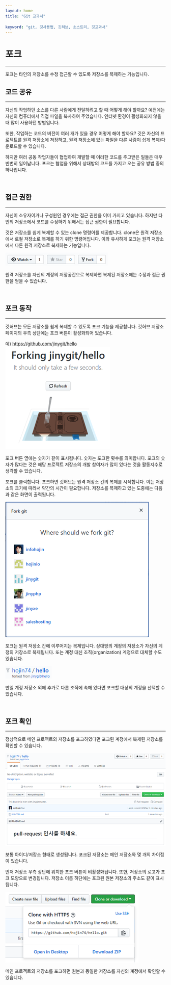 ```yaml
---
layout: home
title: "Git 교과서"

keyword: "git, 깃사용법, 깃허브, 소스트리, 깃교과서"
---
```

# 포크
<hr>
포크는 타인의 저장소를 수정 접근할 수 있도록 저장소를 복제하는 기능입니다.

<br>

## 코드 공유
<hr>
자신의 작업하던 소스를 다른 사람에게 전달하려고 할 때 어떻게 해야 할까요? 예전에는 자신의 컴퓨터에서 직접 파일을 복사하여 주었습니다. 인터넷 환경이 활성화되지 않을 때 많이 사용하던 방법입니다.

또한, 작업하는 코드의 버전이 여러 개가 있을 경우 어떻게 해야 할까요? 깃은 자신의 프로젝트를 원격 저장소에 저장하고, 원격 저장소에 있는 파일을 다른 사람이 쉽게 복제/다운로드할 수 있습니다.

하지만 여러 공동 작업자들이 협업하여 개발할 때 이러한 코드를 주고받은 일들은 매우 빈번히 일어납니다. 포크는 협업을 위해서 상대방의 코드를 가지고 오는 공유 방법 중의 하나입니다.

<br>

## 접근 권한
<hr>
자신이 소유자이거나 구성원인 경우에는 접근 권한을 이미 가지고 있습니다. 하지만 타인의 저장소에서 코드를 수정하기 위해서는 접근 권한이 필요합니다.

깃은 저장소를 쉽게 복제할 수 있는 clone 명령어를 제공합니다. clone은 원격 저장소에서 로컬 저장소로 복제를 하기 위한 명령어입니다. 이와 유사하게 포크는 원격 저장소에서 다른 원격 저장소로 복제하는 기능입니다.

![풀리퀘스트](./img/image004.png)  

원격 저장소를 자신의 계정의 저장공간으로 복제하면 복제된 저장소에는 수정과 접근 권한을 얻을 수 있습니다. 

<br>

## 포크 동작
<hr>
깃허브는 모든 저장소를 쉽게 복제할 수 있도록 포크 기능을 제공합니다. 깃허브 저장소 페이지의 우측 상단에는 포크 버튼이 활성화되어 있습니다.

예) https://github.com/jinygit/hello
![풀리퀘스트](./img/image005.png)  

포크 버튼 옆에는 숫자가 같이 표시됩니다. 숫자는 포크한 횟수를 의미합니다. 포크의 숫자가 많다는 것은 해당 프로젝트 저장소의 개발 참여자가 많이 있다는 것을 활동지수로 생각할 수 있습니다. 

포크를 클릭합니다. 포크하면 깃허브는 원격 저장소 간의 복제를 시작합니다. 이는 저장소의 크기에 따라서 약간의 시간이 필요합니다. 저장소를 복제하고 있는 도중에는 다음과 같은 화면이 출력됩니다.

![풀리퀘스트](./img/image006.png)  

포크는 원격 저장소 간에 이루어지는 복제입니다. 상대방의 계정의 저장소가 자신의 계정의 저장소로 복제됩니다. 또는 계정 대신 조직(organization) 계정으로 대체할 수도 있습니다.

![풀리퀘스트](./img/image007.png)  

만일 계정 저장소 외에 추가로 다른 조직에 속해 있다면 포크할 대상의 계정을 선택할 수 있습니다.

<br>

## 포크 확인
<hr>
정상적으로 메인 프로젝트의 저장소를 포크하였다면 포크된 계정에서 복제된 저장소를 확인할 수 있습니다.

![풀리퀘스트](./img/image008.png)  

보통 아이디/저장소 형태로 생성됩니다. 포크된 저장소는 메인 저장소와 몇 개의 차이점이 있습니다. 

먼저 저장소 우측 상단에 위치한 포크 버튼이 비활성화됩니다. 또한, 저장소의 로고가 포크 모양으로 변경됩니다. 저장소 이름 하단에는 포크된 원본 저장소의 주소도 같이 표시됩니다.

![풀리퀘스트](./img/image009.png)  

메인 프로젝트의 저장소를 포크하면 원본과 동일한 저장소를 자신의 계정에서 확인할 수 있습니다.

<br><br>